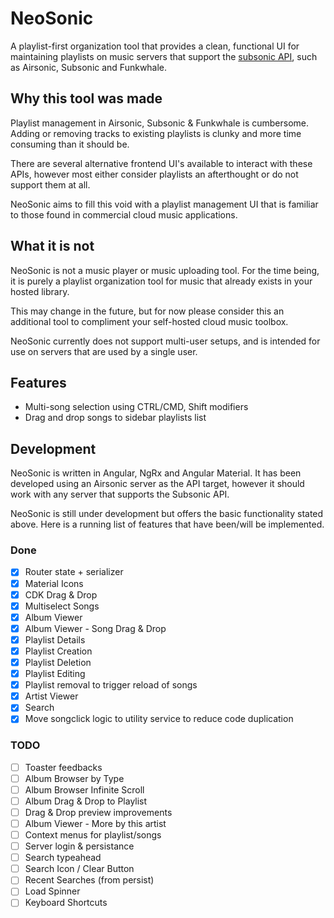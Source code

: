 # NeoSonic

A playlist-first organization tool that provides a clean, functional UI for maintaining playlists on music servers that support the [subsonic API](http://www.subsonic.org/), such as Airsonic, Subsonic and Funkwhale.

## Why this tool was made

Playlist management in Airsonic, Subsonic & Funkwhale is cumbersome. Adding or removing tracks to existing playlists is clunky and more time consuming than it should be.

There are several alternative frontend UI's available to interact with these APIs, however most either consider playlists an afterthought or do not support them at all.

NeoSonic aims to fill this void with a playlist management UI that is familiar to those found in commercial cloud music applications.

## What it is not

NeoSonic is not a music player or music uploading tool. For the time being, it is purely a playlist organization tool for music that already exists in your hosted library.

This may change in the future, but for now please consider this an additional tool to compliment your self-hosted cloud music toolbox.

NeoSonic currently does not support multi-user setups, and is intended for use on servers that are used by a single user.

## Features

- Multi-song selection using CTRL/CMD, Shift modifiers
- Drag and drop songs to sidebar playlists list

## Development

NeoSonic is written in Angular, NgRx and Angular Material. It has been developed using an Airsonic server as the API target, however it should work with any server that supports the Subsonic API.

NeoSonic is still under development but offers the basic functionality stated above. Here is a running list of features that have been/will be implemented.

### Done

- [x] Router state + serializer
- [x] Material Icons
- [x] CDK Drag & Drop
- [x] Multiselect Songs
- [x] Album Viewer
- [x] Album Viewer - Song Drag & Drop
- [x] Playlist Details
- [x] Playlist Creation
- [x] Playlist Deletion
- [x] Playlist Editing
- [x] Playlist removal to trigger reload of songs
- [x] Artist Viewer
- [x] Search
- [x] Move songclick logic to utility service to reduce code duplication

### TODO

- [ ] Toaster feedbacks
- [ ] Album Browser by Type
- [ ] Album Browser Infinite Scroll
- [ ] Album Drag & Drop to Playlist
- [ ] Drag & Drop preview improvements
- [ ] Album Viewer - More by this artist
- [ ] Context menus for playlist/songs
- [ ] Server login & persistance
- [ ] Search typeahead
- [ ] Search Icon / Clear Button
- [ ] Recent Searches (from persist)
- [ ] Load Spinner
- [ ] Keyboard Shortcuts
